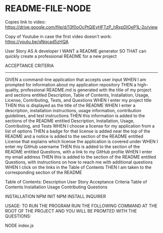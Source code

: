 # README-FILE-NODE
Copies link to video:  https://drive.google.com/file/d/13f0oOcPtQlEyHFTzP_hRxpDIOeP1L-2o/view

Copy of Youtube in case the first video doesn't work:   https://youtu.be/qNqcad5zHQA


User Story
AS A developer
I WANT a README generator
SO THAT can quickly create a professional README for a new project

ACCEPTANCE CRITERIA
________________________________________________________________________
GIVEN a command-line application that accepts user input
WHEN I am prompted for information about my application repository
THEN a high-quality, professional README.md is generated with the title of my project and sections entitled Description, Table of Contents, Installation, Usage, License, Contributing, Tests, and Questions
WHEN I enter my project title
THEN this is displayed as the title of the README
WHEN I enter a description, installation instructions, usage information, contribution guidelines, and test instructions
THEN this information is added to the sections of the README entitled Description, Installation, Usage, Contributing, and Tests
WHEN I choose a license for my application from a list of options
THEN a badge for that license is added near the top of the README and a notice is added to the section of the README entitled License that explains which license the application is covered under
WHEN I enter my GitHub username
THEN this is added to the section of the README entitled Questions, with a link to my GitHub profile
WHEN I enter my email address
THEN this is added to the section of the README entitled Questions, with instructions on how to reach me with additional questions
WHEN I click on the links in the Table of Contents
THEN I am taken to the corresponding section of the README


Table of Contents:
Description
User Story
Acceptance Criteria
Table of Contents
Installation
Usage
Contributing
Questions

INSTALLATION
NPM INIT
NPM INSTALL INQUIRER

USAGE:
TO RUN THE PROGRAM RUN THE FOLLOWING COMMAND AT THE ROOT OF THE PROJECT AND YOU WILL BE PROMTED WITH THE QUESTIONS:

NODE index.js

